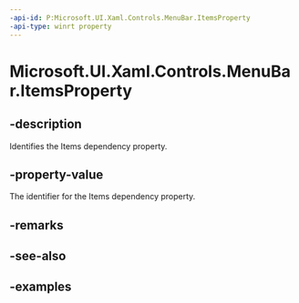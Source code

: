 ```yaml
---
-api-id: P:Microsoft.UI.Xaml.Controls.MenuBar.ItemsProperty
-api-type: winrt property
---
```

<!-- Property syntax.
public DependencyProperty ItemsProperty { get; }
-->

# Microsoft.UI.Xaml.Controls.MenuBar.ItemsProperty


## -description

Identifies the Items dependency property.


## -property-value

The identifier for the Items dependency property.


## -remarks


## -see-also


## -examples


